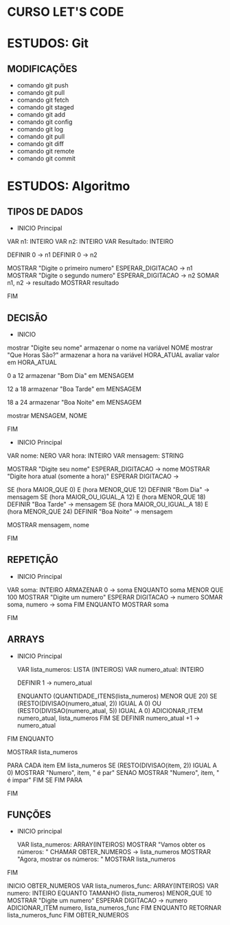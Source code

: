 # CURSO LET'S CODE


# ESTUDOS: Git

## MODIFICAÇÕES

* comando git push
* comando git pull
* comando git fetch
* comando git staged
* comando git add
* comando git config
* comando git log
* comando git pull
* comando git diff
* comando git remote
* comando git commit

#  ESTUDOS: Algoritmo

## TIPOS DE DADOS

* INICIO Principal

 VAR n1: INTEIRO
 VAR n2: INTEIRO
 VAR Resultado: INTEIRO

  DEFINIR 0 -> n1
 DEFINIR 0 -> n2

 MOSTRAR "Digite o primeiro numero"
 ESPERAR_DIGITACAO -> n1
 MOSTRAR "Digite o segundo numero"
 ESPERAR_DIGITACAO -> n2
 SOMAR n1, n2 -> resultado
 MOSTRAR resultado

FIM

## DECISÃO

* INICIO

mostrar "Digite seu nome"
armazenar o nome na variável NOME
mostrar "Que Horas São?"
armazenar a hora na variável HORA_ATUAL
avaliar valor em HORA_ATUAL

0 a 12
armazenar "Bom Dia" em MENSAGEM

12 a 18
armazenar "Boa Tarde" em MENSAGEM

18 a 24
armazenar "Boa Noite" em MENSAGEM


mostrar MENSAGEM, NOME

FIM

* INICIO Principal

 VAR nome: NERO
 VAR hora: INTEIRO
 VAR mensagem: STRING

  MOSTRAR "Digite seu nome"
 ESPERAR_DIGITACAO -> nome
 MOSTRAR "Digite hora atual (somente a hora)"
 ESPERAR DIGITACAO ->

 SE (hora MAIOR_QUE 0) E (hora MENOR_QUE 12)
    DEFINIR "Bom Dia" -> mensagem
 SE (hora MAIOR_OU_IGUAL_A 12) E (hora MENOR_QUE 18)
    DEFINIR "Boa Tarde" -> mensagem
 SE (hora MAIOR_OU_IGUAL_A 18) E (hora MENOR_QUE 24)
    DEFINIR "Boa Noite" -> mensagem

 MOSTRAR mensagem, nome

FIM

## REPETIÇÃO

* INICIO Principal

 VAR soma: INTEIRO
 ARMAZENAR 0 -> soma
 ENQUANTO soma MENOR QUE 100
   MOSTRAR "Digite um numero"
   ESPERAR DIGITACAO -> numero
   SOMAR soma, numero -> soma
 FIM ENQUANTO
 MOSTRAR soma

FIM

## ARRAYS

* INICIO Principal

  VAR lista_numeros: LISTA (INTEIROS)
  VAR numero_atual: INTEIRO

  DEFINIR 1 -> numero_atual

  ENQUANTO (QUANTIDADE_ITENS(lista_numeros) MENOR QUE 20)
    SE (RESTO(DIVISAO(numero_atual, 2)) IGUAL A 0) OU (RESTO(DIVISAO(numero_atual, 5)) IGUAL A 0)
    ADICIONAR_ITEM numero_atual, lista_numeros
  FIM SE
  DEFINIR numero_atual +1 -> numero_atual

 FIM ENQUANTO

 MOSTRAR lista_numeros

  PARA CADA item EM lista_numeros
   SE (RESTO(DIVISAO(item, 2)) IGUAL A 0)
     MOSTRAR "Numero", item, " é par"
   SENAO
     MOSTRAR "Numero", item, " é impar"
   FIM SE
 FIM PARA

FIM

##  FUNÇÕES

*  INICIO principal

   VAR lista_numeros: ARRAY(INTEIROS)
   MOSTRAR "Vamos obter os números: "
   CHAMAR OBTER_NUMEROS -> lista_numeros
   MOSTRAR "Agora, mostrar os números: "
   MOSTRAR lista_numeros

FIM

 INICIO OBTER_NUMEROS
   VAR lista_numeros_func: ARRAY(INTEIROS)
   VAR numero: INTEIRO
   EQUANTO TAMANHO (lista_numeros) MENOR_QUE 10
     MOSTRAR "Digite um numero"
     ESPERAR DIGITACAO -> numero
     ADICIONAR_ITEM  numero, lista_numeros_func
   FIM ENQUANTO
   RETORNAR lista_numeros_func
FIM OBTER_NUMEROS


